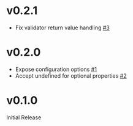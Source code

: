 # v0.2.1

- Fix validator return value handling [#3](https://github.com/livingdocsIO/jscheme/pull/3)


# v0.2.0

- Expose configuration options [#1](https://github.com/livingdocsIO/jscheme/pull/1)
- Accept undefined for optional properties [#2](https://github.com/livingdocsIO/jscheme/pull/2)


# v0.1.0

Initial Release

